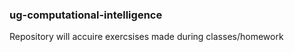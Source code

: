 ### ug-computational-intelligence

Repository will accuire exercsises made during classes/homework
 

